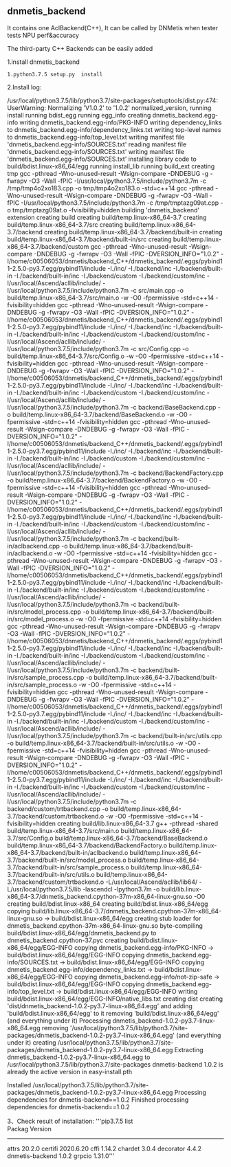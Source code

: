 ## dnmetis_backend

  It contains one AclBackend(C++), It can be called by DNMetis when tester tests NPU perf&accuracy
  
  The third-party C++ Backends can be easily added 

1.install dnmetis_backend

    1.python3.7.5 setup.py  install





2.Install log:

/usr/local/python3.7.5/lib/python3.7/site-packages/setuptools/dist.py:474: UserWarning: Normalizing 'V1.0.2' to '1.0.2'
  normalized_version,
running install
running bdist_egg
running egg_info
creating dnmetis_backend.egg-info
writing dnmetis_backend.egg-info/PKG-INFO
writing dependency_links to dnmetis_backend.egg-info/dependency_links.txt
writing top-level names to dnmetis_backend.egg-info/top_level.txt
writing manifest file 'dnmetis_backend.egg-info/SOURCES.txt'
reading manifest file 'dnmetis_backend.egg-info/SOURCES.txt'
writing manifest file 'dnmetis_backend.egg-info/SOURCES.txt'
installing library code to build/bdist.linux-x86_64/egg
running install_lib
running build_ext
creating tmp
gcc -pthread -Wno-unused-result -Wsign-compare -DNDEBUG -g -fwrapv -O3 -Wall -fPIC -I/usr/local/python3.7.5/include/python3.7m -c /tmp/tmp4o2xo183.cpp -o tmp/tmp4o2xo183.o -std=c++14
gcc -pthread -Wno-unused-result -Wsign-compare -DNDEBUG -g -fwrapv -O3 -Wall -fPIC -I/usr/local/python3.7.5/include/python3.7m -c /tmp/tmptazg09at.cpp -o tmp/tmptazg09at.o -fvisibility=hidden
building 'dnmetis_backend' extension
creating build
creating build/temp.linux-x86_64-3.7
creating build/temp.linux-x86_64-3.7/src
creating build/temp.linux-x86_64-3.7/backend
creating build/temp.linux-x86_64-3.7/backend/built-in
creating build/temp.linux-x86_64-3.7/backend/built-in/src
creating build/temp.linux-x86_64-3.7/backend/custom
gcc -pthread -Wno-unused-result -Wsign-compare -DNDEBUG -g -fwrapv -O3 -Wall -fPIC -DVERSION_INFO="1.0.2" -I/home/c00506053/dnmetis/backend_C++/dnmetis_backend/.eggs/pybind11-2.5.0-py3.7.egg/pybind11/include -I./inc/ -I./backend/inc -I./backend/built-in -I./backend/built-in/inc -I./backend/custom -I./backend/custom/inc -I/usr/local/Ascend/acllib/include/ -I/usr/local/python3.7.5/include/python3.7m -c src/main.cpp -o build/temp.linux-x86_64-3.7/src/main.o -w -O0 -fpermissive -std=c++14 -fvisibility=hidden
gcc -pthread -Wno-unused-result -Wsign-compare -DNDEBUG -g -fwrapv -O3 -Wall -fPIC -DVERSION_INFO="1.0.2" -I/home/c00506053/dnmetis/backend_C++/dnmetis_backend/.eggs/pybind11-2.5.0-py3.7.egg/pybind11/include -I./inc/ -I./backend/inc -I./backend/built-in -I./backend/built-in/inc -I./backend/custom -I./backend/custom/inc -I/usr/local/Ascend/acllib/include/ -I/usr/local/python3.7.5/include/python3.7m -c src/Config.cpp -o build/temp.linux-x86_64-3.7/src/Config.o -w -O0 -fpermissive -std=c++14 -fvisibility=hidden
gcc -pthread -Wno-unused-result -Wsign-compare -DNDEBUG -g -fwrapv -O3 -Wall -fPIC -DVERSION_INFO="1.0.2" -I/home/c00506053/dnmetis/backend_C++/dnmetis_backend/.eggs/pybind11-2.5.0-py3.7.egg/pybind11/include -I./inc/ -I./backend/inc -I./backend/built-in -I./backend/built-in/inc -I./backend/custom -I./backend/custom/inc -I/usr/local/Ascend/acllib/include/ -I/usr/local/python3.7.5/include/python3.7m -c backend/BaseBackend.cpp -o build/temp.linux-x86_64-3.7/backend/BaseBackend.o -w -O0 -fpermissive -std=c++14 -fvisibility=hidden
gcc -pthread -Wno-unused-result -Wsign-compare -DNDEBUG -g -fwrapv -O3 -Wall -fPIC -DVERSION_INFO="1.0.2" -I/home/c00506053/dnmetis/backend_C++/dnmetis_backend/.eggs/pybind11-2.5.0-py3.7.egg/pybind11/include -I./inc/ -I./backend/inc -I./backend/built-in -I./backend/built-in/inc -I./backend/custom -I./backend/custom/inc -I/usr/local/Ascend/acllib/include/ -I/usr/local/python3.7.5/include/python3.7m -c backend/BackendFactory.cpp -o build/temp.linux-x86_64-3.7/backend/BackendFactory.o -w -O0 -fpermissive -std=c++14 -fvisibility=hidden
gcc -pthread -Wno-unused-result -Wsign-compare -DNDEBUG -g -fwrapv -O3 -Wall -fPIC -DVERSION_INFO="1.0.2" -I/home/c00506053/dnmetis/backend_C++/dnmetis_backend/.eggs/pybind11-2.5.0-py3.7.egg/pybind11/include -I./inc/ -I./backend/inc -I./backend/built-in -I./backend/built-in/inc -I./backend/custom -I./backend/custom/inc -I/usr/local/Ascend/acllib/include/ -I/usr/local/python3.7.5/include/python3.7m -c backend/built-in/aclbackend.cpp -o build/temp.linux-x86_64-3.7/backend/built-in/aclbackend.o -w -O0 -fpermissive -std=c++14 -fvisibility=hidden
gcc -pthread -Wno-unused-result -Wsign-compare -DNDEBUG -g -fwrapv -O3 -Wall -fPIC -DVERSION_INFO="1.0.2" -I/home/c00506053/dnmetis/backend_C++/dnmetis_backend/.eggs/pybind11-2.5.0-py3.7.egg/pybind11/include -I./inc/ -I./backend/inc -I./backend/built-in -I./backend/built-in/inc -I./backend/custom -I./backend/custom/inc -I/usr/local/Ascend/acllib/include/ -I/usr/local/python3.7.5/include/python3.7m -c backend/built-in/src/model_process.cpp -o build/temp.linux-x86_64-3.7/backend/built-in/src/model_process.o -w -O0 -fpermissive -std=c++14 -fvisibility=hidden
gcc -pthread -Wno-unused-result -Wsign-compare -DNDEBUG -g -fwrapv -O3 -Wall -fPIC -DVERSION_INFO="1.0.2" -I/home/c00506053/dnmetis/backend_C++/dnmetis_backend/.eggs/pybind11-2.5.0-py3.7.egg/pybind11/include -I./inc/ -I./backend/inc -I./backend/built-in -I./backend/built-in/inc -I./backend/custom -I./backend/custom/inc -I/usr/local/Ascend/acllib/include/ -I/usr/local/python3.7.5/include/python3.7m -c backend/built-in/src/sample_process.cpp -o build/temp.linux-x86_64-3.7/backend/built-in/src/sample_process.o -w -O0 -fpermissive -std=c++14 -fvisibility=hidden
gcc -pthread -Wno-unused-result -Wsign-compare -DNDEBUG -g -fwrapv -O3 -Wall -fPIC -DVERSION_INFO="1.0.2" -I/home/c00506053/dnmetis/backend_C++/dnmetis_backend/.eggs/pybind11-2.5.0-py3.7.egg/pybind11/include -I./inc/ -I./backend/inc -I./backend/built-in -I./backend/built-in/inc -I./backend/custom -I./backend/custom/inc -I/usr/local/Ascend/acllib/include/ -I/usr/local/python3.7.5/include/python3.7m -c backend/built-in/src/utils.cpp -o build/temp.linux-x86_64-3.7/backend/built-in/src/utils.o -w -O0 -fpermissive -std=c++14 -fvisibility=hidden
gcc -pthread -Wno-unused-result -Wsign-compare -DNDEBUG -g -fwrapv -O3 -Wall -fPIC -DVERSION_INFO="1.0.2" -I/home/c00506053/dnmetis/backend_C++/dnmetis_backend/.eggs/pybind11-2.5.0-py3.7.egg/pybind11/include -I./inc/ -I./backend/inc -I./backend/built-in -I./backend/built-in/inc -I./backend/custom -I./backend/custom/inc -I/usr/local/Ascend/acllib/include/ -I/usr/local/python3.7.5/include/python3.7m -c backend/custom/trtbackend.cpp -o build/temp.linux-x86_64-3.7/backend/custom/trtbackend.o -w -O0 -fpermissive -std=c++14 -fvisibility=hidden
creating build/lib.linux-x86_64-3.7
g++ -pthread -shared build/temp.linux-x86_64-3.7/src/main.o build/temp.linux-x86_64-3.7/src/Config.o build/temp.linux-x86_64-3.7/backend/BaseBackend.o build/temp.linux-x86_64-3.7/backend/BackendFactory.o build/temp.linux-x86_64-3.7/backend/built-in/aclbackend.o build/temp.linux-x86_64-3.7/backend/built-in/src/model_process.o build/temp.linux-x86_64-3.7/backend/built-in/src/sample_process.o build/temp.linux-x86_64-3.7/backend/built-in/src/utils.o build/temp.linux-x86_64-3.7/backend/custom/trtbackend.o -L/usr/local/Ascend/acllib/lib64/ -L/usr/local/python3.7.5/lib -lascendcl -lpython3.7m -o build/lib.linux-x86_64-3.7/dnmetis_backend.cpython-37m-x86_64-linux-gnu.so -O0
creating build/bdist.linux-x86_64
creating build/bdist.linux-x86_64/egg
copying build/lib.linux-x86_64-3.7/dnmetis_backend.cpython-37m-x86_64-linux-gnu.so -> build/bdist.linux-x86_64/egg
creating stub loader for dnmetis_backend.cpython-37m-x86_64-linux-gnu.so
byte-compiling build/bdist.linux-x86_64/egg/dnmetis_backend.py to dnmetis_backend.cpython-37.pyc
creating build/bdist.linux-x86_64/egg/EGG-INFO
copying dnmetis_backend.egg-info/PKG-INFO -> build/bdist.linux-x86_64/egg/EGG-INFO
copying dnmetis_backend.egg-info/SOURCES.txt -> build/bdist.linux-x86_64/egg/EGG-INFO
copying dnmetis_backend.egg-info/dependency_links.txt -> build/bdist.linux-x86_64/egg/EGG-INFO
copying dnmetis_backend.egg-info/not-zip-safe -> build/bdist.linux-x86_64/egg/EGG-INFO
copying dnmetis_backend.egg-info/top_level.txt -> build/bdist.linux-x86_64/egg/EGG-INFO
writing build/bdist.linux-x86_64/egg/EGG-INFO/native_libs.txt
creating dist
creating 'dist/dnmetis_backend-1.0.2-py3.7-linux-x86_64.egg' and adding 'build/bdist.linux-x86_64/egg' to it
removing 'build/bdist.linux-x86_64/egg' (and everything under it)
Processing dnmetis_backend-1.0.2-py3.7-linux-x86_64.egg
removing '/usr/local/python3.7.5/lib/python3.7/site-packages/dnmetis_backend-1.0.2-py3.7-linux-x86_64.egg' (and everything under it)
creating /usr/local/python3.7.5/lib/python3.7/site-packages/dnmetis_backend-1.0.2-py3.7-linux-x86_64.egg
Extracting dnmetis_backend-1.0.2-py3.7-linux-x86_64.egg to /usr/local/python3.7.5/lib/python3.7/site-packages
dnmetis-backend 1.0.2 is already the active version in easy-install.pth

Installed /usr/local/python3.7.5/lib/python3.7/site-packages/dnmetis_backend-1.0.2-py3.7-linux-x86_64.egg
Processing dependencies for dnmetis-backend==1.0.2
Finished processing dependencies for dnmetis-backend==1.0.2


3、Check result of installation:
'''pip3.7.5 list                                                                                             
Packag      Version
--------------- ---------
attrs           20.2.0
certifi         2020.6.20
cffi            1.14.2
chardet         3.0.4
decorator       4.4.2
dnmetis-backend 1.0.2
grpcio          1.31.0'''






